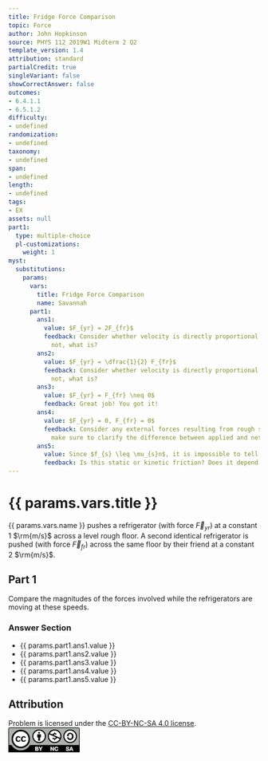 ```yaml
---
title: Fridge Force Comparison
topic: Force
author: John Hopkinson
source: PHYS 112 2019W1 Midterm 2 Q2
template_version: 1.4
attribution: standard
partialCredit: true
singleVariant: false
showCorrectAnswer: false
outcomes:
- 6.4.1.1
- 6.5.1.2
difficulty:
- undefined
randomization:
- undefined
taxonomy:
- undefined
span:
- undefined
length:
- undefined
tags:
- EX
assets: null
part1:
  type: multiple-choice
  pl-customizations:
    weight: 1
myst:
  substitutions:
    params:
      vars:
        title: Fridge Force Comparison
        name: Savannah
      part1:
        ans1:
          value: $F_{yr} = 2F_{fr}$
          feedback: Consider whether velocity is directly proportional to force! If
            not, what is?
        ans2:
          value: $F_{yr} = \dfrac{1}{2} F_{fr}$
          feedback: Consider whether velocity is directly proportional to force! If
            not, what is?
        ans3:
          value: $F_{yr} = F_{fr} \neq 0$
          feedback: Great job! You got it!
        ans4:
          value: $F_{yr} = 0, F_{fr} = 0$
          feedback: Consider any external forces resulting from rough surfaces! Also,
            make sure to clarify the difference between applied and net force.
        ans5:
          value: Since $f_{s} \leq \mu_{s}n$, it is impossible to tell
          feedback: Is this static or kinetic friction? Does it depend on speed?
---
```

# {{ params.vars.title }}
{{ params.vars.name }} pushes a refrigerator (with force $\vec{F}_{yr}$) at a constant 1 $\rm{m/s}$ across a level rough floor. A second identical refrigerator is pushed (with force $\vec{F}_{fr}$) across the same floor by their friend at a constant 2 $\rm{m/s}$.

## Part 1

Compare the magnitudes of the forces involved while the refrigerators are moving at these speeds.

### Answer Section

- {{ params.part1.ans1.value }}
- {{ params.part1.ans2.value }}
- {{ params.part1.ans3.value }}
- {{ params.part1.ans4.value }}
- {{ params.part1.ans5.value }}

## Attribution

Problem is licensed under the [CC-BY-NC-SA 4.0 license](https://creativecommons.org/licenses/by-nc-sa/4.0/).<br> ![The Creative Commons 4.0 license requiring attribution-BY, non-commercial-NC, and share-alike-SA license.](https://raw.githubusercontent.com/firasm/bits/master/by-nc-sa.png)